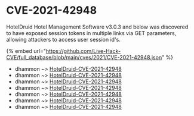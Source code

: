 # CVE-2021-42948

HotelDruid Hotel Management Software v3.0.3 and below was discovered to have exposed session tokens in multiple links via GET parameters, allowing attackers to access user session id's.

{% embed url="https://github.com/Live-Hack-CVE/full_database/blob/main/cves/2021/CVE-2021-42948.json" %}


* dhammon ~> [HotelDruid-CVE-2021-42948](https://www.alice-snow.ru/2021/database/cve-2021-42948/hoteldruid-cve-2021-42948-dhammon)
* dhammon ~> [HotelDruid-CVE-2021-42948](https://www.alice-snow.ru/2021/database/cve-2021-42948/hoteldruid-cve-2021-42948-dhammon)
* dhammon ~> [HotelDruid-CVE-2021-42948](https://www.alice-snow.ru/2021/database/cve-2021-42948/hoteldruid-cve-2021-42948-dhammon)
* dhammon ~> [HotelDruid-CVE-2021-42948](https://www.alice-snow.ru/2021/database/cve-2021-42948/hoteldruid-cve-2021-42948-dhammon)
* dhammon ~> [HotelDruid-CVE-2021-42948](https://www.alice-snow.ru/2021/database/cve-2021-42948/hoteldruid-cve-2021-42948-dhammon)
* dhammon ~> [HotelDruid-CVE-2021-42948](https://www.alice-snow.ru/2021/database/cve-2021-42948/hoteldruid-cve-2021-42948-dhammon)
* dhammon ~> [HotelDruid-CVE-2021-42948](https://www.alice-snow.ru/2021/database/cve-2021-42948/hoteldruid-cve-2021-42948-dhammon)